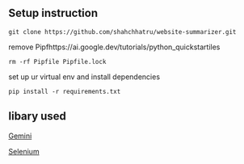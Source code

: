 ## Setup instruction

```
git clone https://github.com/shahchhatru/website-summarizer.git
```

remove Pipfhttps://ai.google.dev/tutorials/python_quickstartiles

```
rm -rf Pipfile Pipfile.lock
```

set up ur virtual env and install dependencies

```
pip install -r requirements.txt
```
## libary used 

[Gemini ](!https://ai.google.dev/tutorials/python_quickstart)

[Selenium](!https://www.selenium.dev/documentation/)

